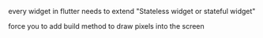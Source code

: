 every widget in flutter needs to extend "Stateless widget or stateful widget"

force you to add build method to draw pixels into the screen  